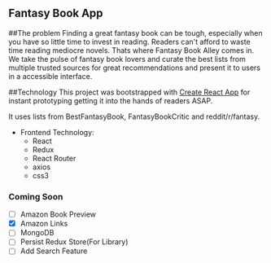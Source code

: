 ## Fantasy Book App


##The problem
Finding a great fantasy book can be tough, especially when you have so little time to invest in reading. Readers can't afford to waste time reading mediocre novels. Thats where Fantasy Book Alley comes in. We take the pulse of fantasy book lovers and curate the best lists from multiple trusted sources for great recommendations and present it to users in a accessible interface.



##Technology
This project was bootstrapped with [Create React App](https://github.com/facebookincubator/create-react-app) for instant prototyping getting it into the hands of readers ASAP.

It uses lists from BestFantasyBook, FantasyBookCritic and reddit/r/fantasy.

* Frontend Technology:
  * React
  * Redux
  * React Router
  * axios
  * css3

### Coming Soon

  - [ ] Amazon Book Preview
  - [X] Amazon Links
  - [ ] MongoDB
  - [ ] Persist Redux Store(For Library)
  - [ ] Add Search Feature
